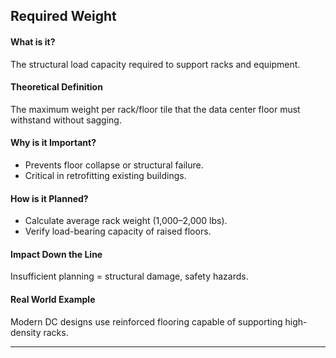 ## Required Weight

#### What is it?
The structural load capacity required to support racks and equipment.

#### Theoretical Definition
The maximum weight per rack/floor tile that the data center floor must withstand without sagging.

#### Why is it Important?
- Prevents floor collapse or structural failure.  
- Critical in retrofitting existing buildings.  

#### How is it Planned?
- Calculate average rack weight (1,000–2,000 lbs).  
- Verify load-bearing capacity of raised floors.  

#### Impact Down the Line
Insufficient planning = structural damage, safety hazards.

#### Real World Example
Modern DC designs use reinforced flooring capable of supporting high-density racks.

---
